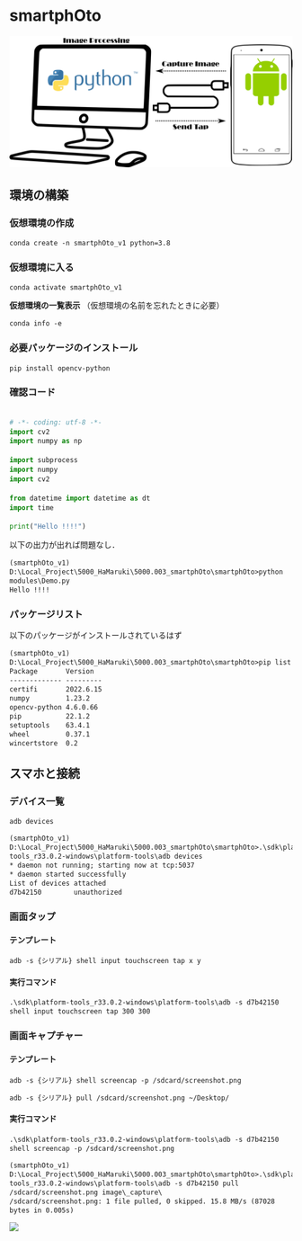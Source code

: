 # smartphOto


![](doc\structure2.png)

## 環境の構築

### 仮想環境の作成
```
conda create -n smartphOto_v1 python=3.8
```

### 仮想環境に入る
```
conda activate smartphOto_v1
```

**仮想環境の一覧表示**
（仮想環境の名前を忘れたときに必要）
```
conda info -e
```


### 必要パッケージのインストール

```
pip install opencv-python

```

### 確認コード

```python

# -*- coding: utf-8 -*-
import cv2
import numpy as np

import subprocess
import numpy
import cv2

from datetime import datetime as dt
import time

print("Hello !!!!")

```

以下の出力が出れば問題なし．
```
(smartphOto_v1) D:\Local_Project\5000_HaMaruki\5000.003_smartphOto\smartphOto>python modules\Demo.py
Hello !!!!
```

### パッケージリスト

以下のパッケージがインストールされているはず

```
(smartphOto_v1) D:\Local_Project\5000_HaMaruki\5000.003_smartphOto\smartphOto>pip list
Package       Version
------------- ---------
certifi       2022.6.15
numpy         1.23.2
opencv-python 4.6.0.66
pip           22.1.2
setuptools    63.4.1
wheel         0.37.1
wincertstore  0.2
```



## スマホと接続

### デバイス一覧

```
adb devices
```

```
(smartphOto_v1) D:\Local_Project\5000_HaMaruki\5000.003_smartphOto\smartphOto>.\sdk\platform-tools_r33.0.2-windows\platform-tools\adb devices 
* daemon not running; starting now at tcp:5037
* daemon started successfully
List of devices attached
d7b42150        unauthorized
```

### 画面タップ

#### テンプレート

```
adb -s {シリアル} shell input touchscreen tap x y
```

#### 実行コマンド

```
.\sdk\platform-tools_r33.0.2-windows\platform-tools\adb -s d7b42150 shell input touchscreen tap 300 300
```


### 画面キャプチャー

#### テンプレート

```
adb -s {シリアル} shell screencap -p /sdcard/screenshot.png
```

```
adb -s {シリアル} pull /sdcard/screenshot.png ~/Desktop/
```

#### 実行コマンド

```
.\sdk\platform-tools_r33.0.2-windows\platform-tools\adb -s d7b42150 shell screencap -p /sdcard/screenshot.png
```

```
(smartphOto_v1) D:\Local_Project\5000_HaMaruki\5000.003_smartphOto\smartphOto>.\sdk\platform-tools_r33.0.2-windows\platform-tools\adb -s d7b42150 pull /sdcard/screenshot.png image\_capture\
/sdcard/screenshot.png: 1 file pulled, 0 skipped. 15.8 MB/s (87028 bytes in 0.005s)
```


![](image\_capture\screenshot_demo.png)


